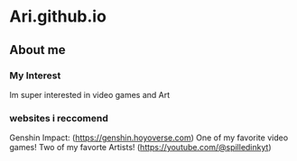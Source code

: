 # Ari.github.io

## About me ##

### My Interest 
Im super interested in video games and Art 

### websites i reccomend 
Genshin Impact: (https://genshin.hoyoverse.com) One of my favorite video games! 
Two of my favorte Artists! (https://youtube.com/@spilledinkyt)
